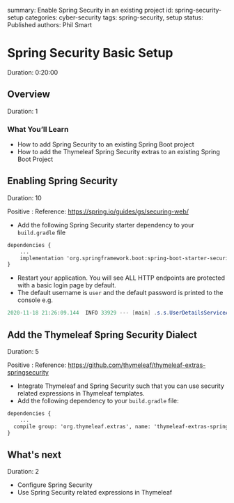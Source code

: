 summary: Enable Spring Security in an existing project
id: spring-security-setup
categories: cyber-security
tags: spring-security, setup
status: Published
authors: Phil Smart


# Spring Security Basic Setup
Duration: 0:20:00

<!-- ------------------------ -->
## Overview
Duration: 1

### What You’ll Learn

- How to add Spring Security to an existing Spring Boot project
- How to add the Thymeleaf Spring Security extras to an existing Spring Boot Project


<!-- ------------------------ -->
## Enabling Spring Security
Duration: 10

Positive
: Reference: https://spring.io/guides/gs/securing-web/

- Add the following Spring Security starter dependency to your `build.gradle` file

```xml
dependencies {
	...
	implementation 'org.springframework.boot:spring-boot-starter-security'
}
```

- Restart your application. You will see ALL HTTP endpoints are protected with a basic login page by default.
- The default username is `user` and the default password is printed to the console e.g.

```java
2020-11-18 21:26:09.144  INFO 33929 --- [main] .s.s.UserDetailsServiceAutoConfiguration :  Using generated security password: 9d3593b1-ce46-4de5-895f-abce86bb878c
```

<!-- ------------------------ -->
## Add the Thymeleaf Spring Security Dialect
Duration: 5

Positive
: Reference: https://github.com/thymeleaf/thymeleaf-extras-springsecurity

- Integrate Thymeleaf and Spring Security such that you can use security related expressions in Thymeleaf templates.
 - Add the following dependency to your `build.gradle` file:

```xml
dependencies {
	...
  compile group: 'org.thymeleaf.extras', name: 'thymeleaf-extras-springsecurity5'
}
```

<!-- ------------------------ -->
## What's next
Duration: 2

- Configure Spring Security
- Use Spring Security related expressions in Thymeleaf
